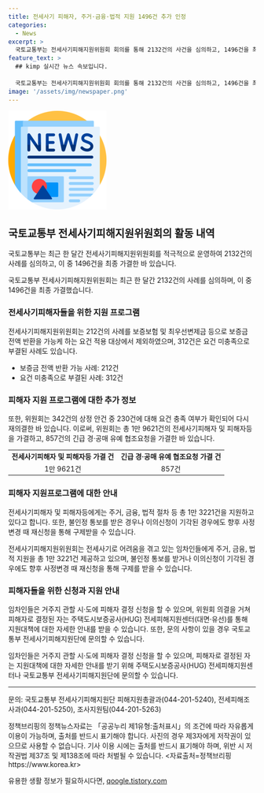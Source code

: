 ```yaml
---
title: 전세사기 피해자, 주거·금융·법적 지원 1496건 추가 인정
categories:
  - News
excerpt: >
  국토교통부는 전세사기피해지원위원회 회의를 통해 2132건의 사건을 심의하고, 1496건을 최종 가결했다고 발표했다. 특히 212건은 보증금 전액 반환이 가능해 제외됐고, 312건은 부결됐다. 또한, 피해자들은 이의신청을 통해 구제받을 수 있으며, 피해자로 결정된 자는 지원대책에 대한 안내를 받을 수 있다. (출처: 정책브리핑)
feature_text: >
  ## kimp 실시간 뉴스 속보입니다.

  국토교통부는 전세사기피해지원위원회 회의를 통해 2132건의 사건을 심의하고, 1496건을 최종 가결했다고 발표했다. 특히 212건은 보증금 전액 반환이 가능해 제외됐고, 312건은 부결됐다. 또한, 피해자들은 이의신청을 통해 구제받을 수 있으며, 피해자로 결정된 자는 지원대책에 대한 안내를 받을 수 있다. (출처: 정책브리핑)
image: '/assets/img/newspaper.png'
---
```


<p><img src="/assets/img/newspaper.png" alt="kimplant 속보" /></p>

<h2 data-ke-size="size26">국토교통부 전세사기피해지원위원회의 활동 내역</h2>

<p>국토교통부는 최근 한 달간 전세사기피해지원위원회를 적극적으로 운영하여 2132건의 사례를 심의하고, 이 중 1496건을 최종 가결한 바 있습니다.</p>

<p data-ke-size="size16">국토교통부 전세사기피해지원위원회는 최근 한 달간 2132건의 사례를 심의하며, 이 중 1496건을 최종 가결했습니다.</p>

<h3 data-ke-size="size20">전세사기피해자들을 위한 지원 프로그램</h3>

<p>전세사기피해지원위원회는 212건의 사례를 보증보험 및 최우선변제금 등으로 보증금 전액 반환을 가능케 하는 요건 적용 대상에서 제외하였으며, 312건은 요건 미충족으로 부결된 사례도 있습니다.</p>

<ul>
    <li>보증금 전액 반환 가능 사례: 212건</li>
    <li>요건 미충족으로 부결된 사례: 312건</li>
</ul>

<h3 data-ke-size="size20">피해자 지원 프로그램에 대한 추가 정보</h3>

<p>또한, 위원회는 342건의 상정 안건 중 230건에 대해 요건 충족 여부가 확인되어 다시 재의결한 바 있습니다. 이로써, 위원회는 총 1만 9621건의 전세사기피해자 및 피해자등을 가결하고, 857건의 긴급 경·공매 유예 협조요청을 가결한 바 있습니다.</p>

<table>
    <tr>
        <td style="text-align: center; height: 17px;"><b>전세사기피해자 및 피해자등 가결 건</b></td>
        <td style="text-align: center; height: 17px;"><b>긴급 경·공매 유예 협조요청 가결 건</b></td>
    </tr>
    <tr>
        <td style="text-align: center; height: 17px;">1만 9621건</td>
        <td style="text-align: center; height: 17px;">857건</td>
    </tr>
</table>

<h3 data-ke-size="size20">피해자 지원프로그램에 대한 안내</h3>

<p>전세사기피해자 및 피해자등에게는 주거, 금융, 법적 절차 등 총 1만 3221건을 지원하고 있다고 합니다. 또한, 불인정 통보를 받은 경우나 이의신청이 기각된 경우에도 향후 사정변경 때 재신청을 통해 구제받을 수 있습니다.</p>

<p data-ke-size="size16">전세사기피해지원위원회는 전세사기로 어려움을 겪고 있는 임차인들에게 주거, 금융, 법적 지원을 총 1만 3221건 제공하고 있으며, 불인정 통보를 받거나 이의신청이 기각된 경우에도 향후 사정변경 때 재신청을 통해 구제를 받을 수 있습니다.</p>

<h3 data-ke-size="size20">피해자들을 위한 신청과 지원 안내</h3>

<p>임차인들은 거주지 관할 시·도에 피해자 결정 신청을 할 수 있으며, 위원회 의결을 거쳐 피해자로 결정된 자는 주택도시보증공사(HUG) 전세피해지원센터(대면·유선)를 통해 지원대책에 대한 자세한 안내를 받을 수 있습니다. 또한, 문의 사항이 있을 경우 국토교통부 전세사기피해지원단에 문의할 수 있습니다.</p>

<p data-ke-size="size16">임차인들은 거주지 관할 시·도에 피해자 결정 신청을 할 수 있으며, 피해자로 결정된 자는 지원대책에 대한 자세한 안내를 받기 위해 주택도시보증공사(HUG) 전세피해지원센터나 국토교통부 전세사기피해지원단에 문의할 수 있습니다.</p>

<hr>

<p data-ke-size="size16">문의: 국토교통부 전세사기피해지원단 피해지원총괄과(044-201-5240), 전세피해조사과(044-201-5250), 조사지원팀(044-201-5263)</p>

<p data-ke-size="size16">정책브리핑의 정책뉴스자료는 「공공누리 제1유형:출처표시」의 조건에 따라 자유롭게 이용이 가능하며, 출처를 반드시 표기해야 합니다. 사진의 경우 제3자에게 저작권이 있으므로 사용할 수 없습니다. 기사 이용 시에는 출처를 반드시 표기해야 하며, 위반 시 저작권법 제37조 및 제138조에 따라 처벌될 수 있습니다. <자료출처=정책브리핑 https://www.korea.kr></p>
유용한 생활 정보가 필요하시다면, <a href="https://qoogle.tistory.com" rel="dofollow">qoogle.tistory.com</a>


